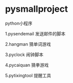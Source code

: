# pysmallproject
python小程序

1.pysendemail 发送邮件的脚本

2.hangman 猜单词游戏

3.pyclock 闹钟脚本

4.pycaiquan 猜拳游戏

5.pytixingtool 提醒工具
